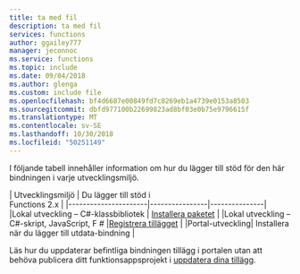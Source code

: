```yaml
---
title: ta med fil
description: ta med fil
services: functions
author: ggailey777
manager: jeconnoc
ms.service: functions
ms.topic: include
ms.date: 09/04/2018
ms.author: glenga
ms.custom: include file
ms.openlocfilehash: bf4d6687e00849fd7c8269eb1a4739e0153a8503
ms.sourcegitcommit: dbfd977100b22699823ad8bf03e0b75e9796615f
ms.translationtype: MT
ms.contentlocale: sv-SE
ms.lasthandoff: 10/30/2018
ms.locfileid: "50251149"
---
```

I följande tabell innehåller information om hur du lägger till stöd för den här bindningen i varje utvecklingsmiljö.

| Utvecklingsmiljö               | Du lägger till stöd i <br>Functions 2.x  |
|----------------------|----------------|---------------|
|Lokal utveckling – C#-klassbibliotek       | [Installera paketet](../articles/azure-functions/functions-triggers-bindings.md#c-class-library-with-visual-studio-2017) |
|Lokal utveckling – C#-skript, JavaScript, F # |[Registrera tillägget](../articles/azure-functions/functions-triggers-bindings.md#local-development-azure-functions-core-tools)         |
|Portal-utveckling| Installera när du lägger till utdata-bindning    |

Läs hur du uppdaterar befintliga bindningen tillägg i portalen utan att behöva publicera ditt funktionsappsprojekt i [uppdatera dina tillägg](../articles/azure-functions/install-update-binding-extensions-manual.md).